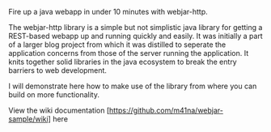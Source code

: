 Fire up a java webapp in under 10 minutes with webjar-http.

The webjar-http library is a simple but not simplistic java library for getting a REST-based webapp up and running quickly and easily. 
It was initially a part of a larger blog project from which it was distilled to seperate the application concerns from those of the
server running the application. It knits together solid libraries in the java ecosystem to break the entry barriers to web development.

I will demonstrate here how to make use of the library from where you can build on more functionality.

View the wiki documentation [https://github.com/m41na/webjar-sample/wiki] here